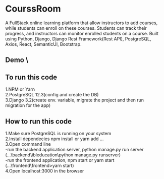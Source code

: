 # CourssRoom
A FullStack online learning platform that allow instructors to add courses, while students can enroll on these courses.
Students can track their progress, and instructors can monitor enrolled students on a course.
Built using Python, Django, Django Rest Framework(Rest API), PostgreSQL, Axios, React, SemanticUI, Bootstrap.
## Demo \


## To run this code <br/>
1.NPM or Yarn <br/>
2.PostgreSQL 12.3(config and create the DB) <br/>
3.Django 3.2(create env. variable, migrate the project and then run migration for the app) <br/>

## How to run this code <br/>
1.Make sure PostgreSQL is running on your system <br/>
2.Install dependecies npm install or yarn add ... <br/>
3.Open command line <br/>
-run the backend application server, python manage.py run server (...\backend\ibleducation\python manage.py runserver) <br/>
-run the frontend application, npm start or yarn start (...\frontend\frontend>yarn start) <br/>
4.Open localhost:3000 in the browser
